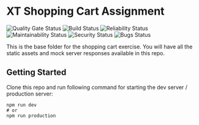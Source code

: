 # XT Shopping Cart Assignment
![Quality Gate Status](https://img.shields.io/badge/quality%20gate-passed-brightgreen) ![Build Status](https://img.shields.io/badge/Build-passed-brightgreen) ![Reliability Status](https://img.shields.io/badge/Reliability-A-brightgreen) ![Maintainability Status](https://img.shields.io/badge/Maintainability-A-brightgreen) ![Security Status](https://img.shields.io/badge/Security-A-brightgreen) ![Bugs Status](https://img.shields.io/badge/Bugs-0-brightgreen)

This is the base folder for the shopping cart exercise. You will have all the static assets and mock server responses available in this repo.

## Getting Started

Clone this repo and run following command for starting the dev server / production server:

```
npm run dev
# or
npm run production
```
